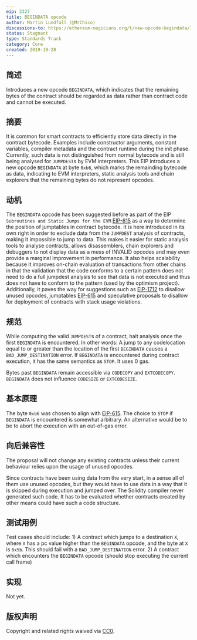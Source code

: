 ```yaml
---
eip: 2327
title: BEGINDATA opcode
author: Martin Lundfall (@MrChico)
discussions-to: https://ethereum-magicians.org/t/new-opcode-begindata/3727
status: Stagnant
type: Standards Track
category: Core
created: 2019-10-28
---
```


## 简述
Introduces a new opcode `BEGINDATA`, which indicates that the remaining bytes of the contract should be regarded as data rather than contract code and cannot be executed.

## 摘要
It is common for smart contracts to efficiently store data directly in the contract bytecode. Examples include constructor arguments, constant variables, compiler metadata and the contract runtime during the init phase. Currently, such data is not distinguished from normal bytecode and is still being analysed for `JUMPDEST`s by EVM interpreters. This EIP introduces a new opcode `BEGINDATA` at byte `0xb6`, which marks the remainding bytecode as data, indicating to EVM interpreters, static analysis tools and chain explorers that the remaining bytes do not represent opcodes.

## 动机
The `BEGINDATA` opcode has been suggested before as part of the EIP `Subroutines and Static Jumps for the EVM` [EIP-615](./eip-615.md) as a way to determine the position of jumptables in contract bytecode. It is here introduced in its own right in order to exclude data from the `JUMPDEST` analysis of contracts, making it impossible to jump to data. This makes it easier for static analysis tools to analyse contracts, allows disassemblers, chain explorers and debuggers to not display data as a mess of INVALID opcodes and may even provide a marginal improvement in performance. It also helps scalability because it improves on-chain evaluation of transactions from other chains in that the validation that the code conforms to a certain pattern does not need to do a full jumpdest analysis to see that data is not executed and thus does not have to conform to the pattern (used by the optimism project). Additionally, it paves the way for suggestions such as [EIP-1712](https://github.com/ethereum/EIPs/pull/1712) to disallow unused opcodes, jumptables [EIP-615](./eip-615.md) and speculative proposals to disallow for deployment of contracts with stack usage violations.

## 规范
While computing the valid `JUMPDEST`s of a contract, halt analysis once the first `BEGINDATA` is encountered. In other words: A jump to any codelocation equal to or greater than the location of the first `BEGINDATA` causes a `BAD_JUMP_DESTINATION` error. If `BEGINDATA` is encountered during contract execution, it has the same semantics as `STOP`. It uses 0 gas.

Bytes past `BEGINDATA` remain accessible via `CODECOPY` and `EXTCODECOPY`. `BEGINDATA` does not influence `CODESIZE` or `EXTCODESIZE`.

## 基本原理
The byte `0xb6` was chosen to align with [EIP-615](./eip-615.md). The choice to `STOP` if `BEGINDATA` is encountered is somewhat arbitrary. An alternative would be to be to abort the execution with an out-of-gas error.

## 向后兼容性
The proposal will not change any existing contracts unless their current behaviour relies upon the usage of unused opcodes.

Since contracts have been using data from the very start, in a sense all of them use unused opcodes, but they would have to use data in a way that it is skipped during execution and jumped over. The Solidity compiler never generated such code. It has to be evaluated whether contracts created by other means could have such a code structure.

## 测试用例
Test cases should include: 1) A contract which jumps to a destination `X`, where `X` has a pc value higher than the `BEGINDATA` opcode, and the byte at `X` is `0x5b`. This should fail with a `BAD_JUMP_DESTINATION` error. 2) A contract which encounters the `BEGINDATA` opcode (should stop executing the current call frame)

## 实现
Not yet.

## 版权声明
Copyright and related rights waived via [CC0](../LICENSE.md).
